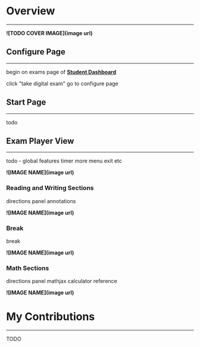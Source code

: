 # **<a style="color: var(--ion-color-dark);" name="overview">Overview</a>**

<hr style="border-bottom: 2px solid var(--ion-color-secondary);" />

**![TODO COVER IMAGE](image url)**

## **<a style="color: var(--ion-color-dark);" name="configure">Configure Page</a>**

<hr style="border-bottom: 2px solid var(--ion-color-secondary-tint);" />

begin on exams page of **[Student Dashboard](/projects/student-dashboard#exams)**

click "take digital exam" go to configure page


## **<a style="color: var(--ion-color-dark);" name="start">Start Page</a>**

<hr style="border-bottom: 2px solid var(--ion-color-secondary-tint);" />

todo

## **<a style="color: var(--ion-color-dark);" name="exam-player">Exam Player View</a>**

<hr style="border-bottom: 2px solid var(--ion-color-secondary-tint);" />

todo - global features
timer
more menu
exit
etc

**![IMAGE NAME](image url)**

### **<a style="color: var(--ion-color-dark);" name="reading-and-writing">Reading and Writing Sections</a>**

directions panel
annotations

**![IMAGE NAME](image url)**

### **<a style="color: var(--ion-color-dark);" name="break">Break</a>**

break

**![IMAGE NAME](image url)**

### **<a style="color: var(--ion-color-dark);" name="math">Math Sections</a>**

directions panel 
mathjax
calculator
reference

**![IMAGE NAME](image url)**

# **<a style="color: var(--ion-color-dark);" name="my-contributions">My Contributions</a>**

<hr style="border-bottom: 2px solid var(--ion-color-secondary);" />

TODO